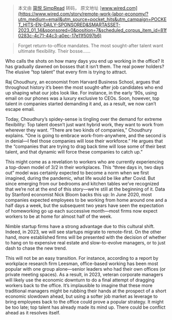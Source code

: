 > 本文由 [简悦 SimpRead](http://ksria.com/simpread/) 转码， 原文地址 [www.wired.com](https://www.wired.com/story/remote-work-labor-economy/?utm_medium=email&utm_source=pocket_hits&utm_campaign=POCKET_HITS-EN-DAILY-SPONSORED&SMARTASSET-2023_01_14&sponsored=0&position=7&scheduled_corpus_item_id=81f0283c-4c71-44c3-a0ec-17e11f5097b6)

> Forget return-to-office mandates. The most sought-after talent want ultimate flexibility. Their bosse......

Who calls the shots on how many days you end up working in the office? It has gradually dawned on bosses that it isn’t them. The real power holders? The elusive “top talent” that every firm is trying to attract. 

Raj Choudhury, an economist from Harvard Business School, argues that throughout history it’s been the most sought-after job candidates who end up shaping what our jobs look like. For instance, in the early ’90s, using email on our phones was a luxury exclusive to CEOs. Soon, however, top talent in companies started demanding it and, as a result, we now can’t escape email. 

Today, Choudhury’s spidey-sense is tingling over the demand for extreme flexibility: Top talent doesn’t just want hybrid work, they want to work from wherever they want. “There are two kinds of companies,” Choudhury explains. “One is going to embrace work-from-anywhere, and the second is in denial—I feel those companies will lose their workforce.” He argues that the “companies that are trying to drag back time will lose some of their best talent, and that dynamic will force these companies to catch up.”

This might come as a revelation to workers who are currently experiencing a top-down model of 3/2 in their workplaces. This “three days in, two days out” model was certainly expected to become a norm when we first imagined, during the pandemic, what life would be like after Covid. But since emerging from our bedrooms and kitchen tables we’ve recognized that we’re not at the end of this story—we’re still at the beginning of it. Data by Stanford economist Nick Bloom backs this up: In June 2020, most companies expected employees to be working from home around one and a half days a week, but the subsequent two years have seen the expectation of homeworking go up each successive month—most firms now expect workers to be at home for almost half of the week.

Nimble startup firms have a strong advantage due to this cultural shift. Indeed, in 2023, we will see startups migrate to remote-first. On the other hand, more established firms will be presented with the decision of whether to hang on to expensive real estate and slow-to-evolve managers, or to just dash to chase the new trend.

This will not be an easy transition. For instance, according to a report by workplace research firm Leesman, office-based working has been most popular with one group alone—senior leaders who had their own offices (or private meeting spaces). As a result, in 2023, veteran corporate managers will likely use the economic downturn to do a final attempt of dragging workers back to the office. It’s implausible to imagine that these more traditional managers might be rubbing their hands at the prospect of a short economic slowdown ahead, but using a softer job market as leverage to bring employees back to the office could prove a popular strategy. It might be too late; top talent has already made its mind up. There could be conflict ahead as it resolves itself.